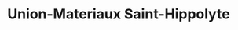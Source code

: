 ---
title: "Union-Materiaux Saint-Hippolyte"
url: /saint-hippolyte/union-materiaux-saint-hippolyte/
shop: à faire soi-même
---